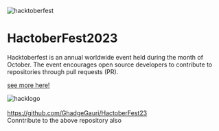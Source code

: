 ![hacktoberfest](https://hacktoberfest.com/_next/static/media/logo-hacktoberfest--horizontal.ebc5fdc8.svg)

# HactoberFest2023

Hacktoberfest is an annual worldwide event held during the month of October. The event encourages open source developers to contribute to repositories through pull requests (PR).

[see more here!](https://hacktoberfest.com/)

![hacklogo](https://hacktoberfest.com/_next/static/media/logo-hacktoberfest--logomark.b91c17d2.svg)
<br> <br>
https://github.com/GhadgeGauri/HactoberFest23
<br>
Conntribute to the above repository also
